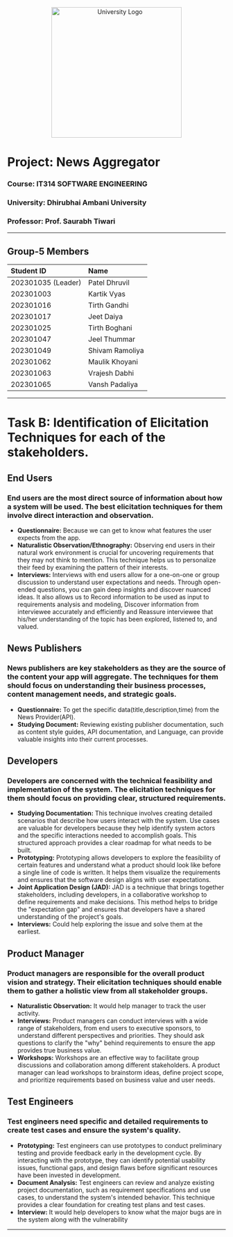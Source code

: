 <div align="center">
  <img src="https://www.daiict.ac.in/sites/default/files/inline-images/20250107DAUfinalIDcol_SK-01_0.png" alt="University Logo" width="300">
</div>

# Project: News Aggregator
### Course: IT314 SOFTWARE ENGINEERING
### University: Dhirubhai Ambani University
### Professor: Prof. Saurabh Tiwari

---

## Group-5 Members

| Student ID         | Name             |
| :----------------- | :--------------- |
| 202301035 (Leader) | Patel Dhruvil    |
| 202301003          | Kartik Vyas      |
| 202301016          | Tirth Gandhi     |
| 202301017          | Jeet Daiya       |
| 202301025          | Tirth Boghani    |
| 202301047          | Jeel Thummar     |
| 202301049          | Shivam Ramoliya  |
| 202301062          | Maulik Khoyani   |
| 202301063          | Vrajesh Dabhi    |
| 202301065          | Vansh Padaliya   |

---

# Task B: Identification of Elicitation Techniques for each of the stakeholders.

## End Users

### End users are the most direct source of information about how a system will be used. The best elicitation techniques for them involve direct interaction and observation.

- **Questionnaire:** Because we can get to know what features the user expects from the app.
- **Naturalistic Observation/Ethnography:**  Observing end users in their natural work environment is crucial for uncovering requirements that they may not think to mention. This technique helps us to personalize their feed by examining the pattern of their interests.
- **Interviews:** Interviews with end users allow for a one-on-one or group discussion to understand user expectations and needs. Through open-ended questions, you can gain deep insights and discover nuanced ideas. It also allows us to Record information to be used as input to requirements analysis and modeling, Discover information from interviewee accurately and efficiently and Reassure interviewee that his/her understanding of the topic has been explored, listened to, and valued.

##  News Publishers
### News publishers are key stakeholders as they are the source of the content your app will aggregate. The techniques for them should focus on understanding their business processes, content management needs, and strategic goals.

- **Questionnaire:**  To get the specific data(title,description,time) from the News Provider(API). 
- **Studying Document:**  Reviewing existing publisher documentation, such as content style guides, API documentation, and Language, can provide valuable insights into their current processes. 

## Developers
### Developers are concerned with the technical feasibility and implementation of the system. The elicitation techniques for them should focus on providing clear, structured requirements.

- **Studying Documentation:** This technique involves creating detailed scenarios that describe how users interact with the system. Use cases are valuable for developers because they help identify system actors and the specific interactions needed to accomplish goals. This structured approach provides a clear roadmap for what needs to be built.
- **Prototyping:** Prototyping allows developers to explore the feasibility of certain features and understand what a product should look like before a single line of code is written. It helps them visualize the requirements and ensures that the software design aligns with user expectations.
- **Joint Application Design (JAD):** JAD is a technique that brings together stakeholders, including developers, in a collaborative workshop to define requirements and make decisions. This method helps to bridge the "expectation gap" and ensures that developers have a shared understanding of the project's goals.
- **Interviews:** Could help exploring the issue and solve them at the earliest.

## Product Manager
### Product managers are responsible for the overall product vision and strategy. Their elicitation techniques should enable them to gather a holistic view from all stakeholder groups.
- **Naturalistic Observation:** It would help manager to track the user activity.
- **Interviews:** Product managers can conduct interviews with a wide range of stakeholders, from end users to executive sponsors, to understand different perspectives and priorities. They should ask questions to clarify the "why" behind requirements to ensure the app provides true business value.
- **Workshops:** Workshops are an effective way to facilitate group discussions and collaboration among different stakeholders. A product manager can lead workshops to brainstorm ideas, define project scope, and prioritize requirements based on business value and user needs.

## Test Engineers
### Test engineers need specific and detailed requirements to create test cases and ensure the system's quality.
- **Prototyping:** Test engineers can use prototypes to conduct preliminary testing and provide feedback early in the development cycle. By interacting with the prototype, they can identify potential usability issues, functional gaps, and design flaws before significant resources have been invested in development.
- **Document Analysis:** Test engineers can review and analyze existing project documentation, such as requirement specifications and use cases, to understand the system's intended behavior. This technique provides a clear foundation for creating test plans and test cases.
- **Interview:**  It would help developers to know what the major bugs are in the system along with the vulnerability 

---
